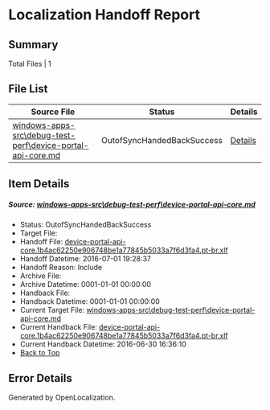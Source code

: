 # <a name='report-top'></a> Localization Handoff Report

## Summary
 Total Files | 1

## File List
 Source File | Status | Details 
 ----------- | ------ | ------- 
 [windows-apps-src\debug-test-perf\device-portal-api-core.md](https://github.com/Microsoft/windows-apps/blob/a78af38b6930051e07eb8e849558654590b8b4cd/windows-apps-src/debug-test-perf/device-portal-api-core.md) | OutofSyncHandedBackSuccess | [Details](#4693c2332278c937e415c869fee2d0629fb730831972)

## Item Details
##### <a name='4693c2332278c937e415c869fee2d0629fb730831972'></a> Source: [windows-apps-src\debug-test-perf\device-portal-api-core.md](https://github.com/Microsoft/windows-apps/blob/a78af38b6930051e07eb8e849558654590b8b4cd/windows-apps-src/debug-test-perf/device-portal-api-core.md)
* Status: OutofSyncHandedBackSuccess
* Target File: 
* Handoff File: [device-portal-api-core.1b4ac62250e906748be1a77845b5033a7f6d3fa4.pt-br.xlf](https://github.com/Microsoft/WDG.handoff/blob/3c9fd08683f3b79c8df1aef9bd734649575ea1a3/ol-handoff/Microsoft/windows-apps.pt-br/master/device-portal-api-core.1b4ac62250e906748be1a77845b5033a7f6d3fa4.pt-br.xlf)
* Handoff Datetime: 2016-07-01 19:28:37
* Handoff Reason: Include
* Archive File: 
* Archive Datetime: 0001-01-01 00:00:00
* Handback File: 
* Handback Datetime: 0001-01-01 00:00:00
* Current Target File: [windows-apps-src\debug-test-perf\device-portal-api-core.md](https://github.com/Microsoft/windows-apps.pt-br/blob/5c2e3c7f6b6cb49cc4534af63faad6e46f9f76c6/windows-apps-src/debug-test-perf/device-portal-api-core.md)
* Current Handback File: [device-portal-api-core.1b4ac62250e906748be1a77845b5033a7f6d3fa4.pt-br.xlf](https://github.com/Microsoft/WDG.handback/blob/525223893699e6d23b5355f33b53a944c022f3d8/ol-handback/Microsoft/windows-apps.pt-br/master/device-portal-api-core.1b4ac62250e906748be1a77845b5033a7f6d3fa4.pt-br.xlf)
* Current Handback Datetime: 2016-06-30 16:36:10
* [Back to Top](#report-top)


## Error Details

Generated by OpenLocalization.
